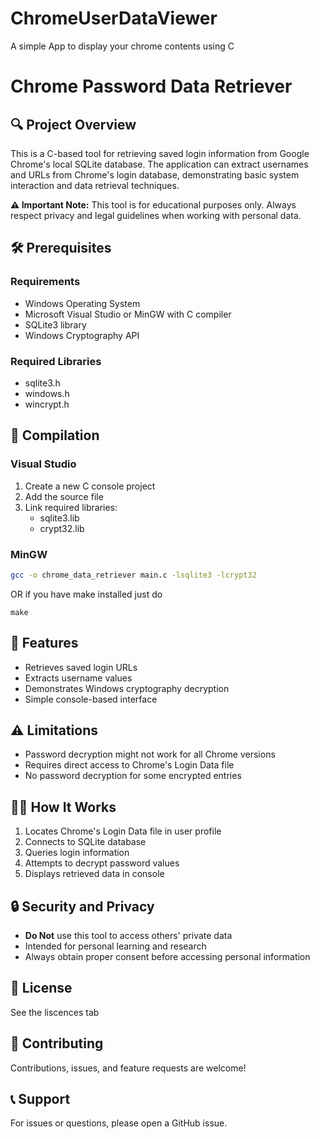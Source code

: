 # ChromeUserDataViewer
 A simple App to display your chrome contents using C

# Chrome Password Data Retriever

## 🔍 Project Overview

This is a C-based tool for retrieving saved login information from Google Chrome's local SQLite database. The application can extract usernames and URLs from Chrome's login database, demonstrating basic system interaction and data retrieval techniques.

**⚠️ Important Note:** This tool is for educational purposes only. Always respect privacy and legal guidelines when working with personal data.

## 🛠 Prerequisites

### Requirements
- Windows Operating System
- Microsoft Visual Studio or MinGW with C compiler
- SQLite3 library
- Windows Cryptography API

### Required Libraries
- sqlite3.h
- windows.h
- wincrypt.h

## 🚀 Compilation

### Visual Studio
1. Create a new C console project
2. Add the source file
3. Link required libraries:
   - sqlite3.lib
   - crypt32.lib

### MinGW
```bash
gcc -o chrome_data_retriever main.c -lsqlite3 -lcrypt32
```
OR if you have make installed just do

```
make
```

## 🔧 Features

- Retrieves saved login URLs
- Extracts username values
- Demonstrates Windows cryptography decryption
- Simple console-based interface

## ⚠️ Limitations

- Password decryption might not work for all Chrome versions
- Requires direct access to Chrome's Login Data file
- No password decryption for some encrypted entries

## 🧑‍💻 How It Works

1. Locates Chrome's Login Data file in user profile
2. Connects to SQLite database
3. Queries login information
4. Attempts to decrypt password values
5. Displays retrieved data in console

## 🔒 Security and Privacy

- **Do Not** use this tool to access others' private data
- Intended for personal learning and research
- Always obtain proper consent before accessing personal information

## 📜 License

See the liscences tab

## 🤝 Contributing

Contributions, issues, and feature requests are welcome!

## 📞 Support

For issues or questions, please open a GitHub issue.
